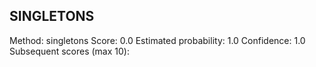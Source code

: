 ## SINGLETONS
Method: singletons
Score: 0.0
Estimated probability: 1.0
Confidence: 1.0
Subsequent scores (max 10): 


